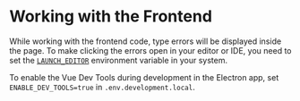 # Working with the Frontend

While working with the frontend code, type errors will be displayed inside the page. To make clicking the errors open in your editor or IDE, you need to set the [`LAUNCH_EDITOR`](https://github.com/yyx990803/launch-editor#supported-editors) environment variable in your system.

To enable the Vue Dev Tools during development in the Electron app, set `ENABLE_DEV_TOOLS=true` in `.env.development.local`.
